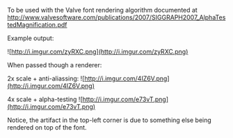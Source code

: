 To be used with the Valve font rendering algorithm documented at http://www.valvesoftware.com/publications/2007/SIGGRAPH2007_AlphaTestedMagnification.pdf

Example output:

![http://i.imgur.com/zyRXC.png](http://i.imgur.com/zyRXC.png)

When passed though a renderer:

2x scale + anti-aliassing:
![http://i.imgur.com/4IZ6V.png](http://i.imgur.com/4IZ6V.png)

4x scale + alpha-testing
![http://i.imgur.com/e73vT.png](http://i.imgur.com/e73vT.png)


Notice, the artifact in the top-left corner is due to something else being rendered on top of the font.